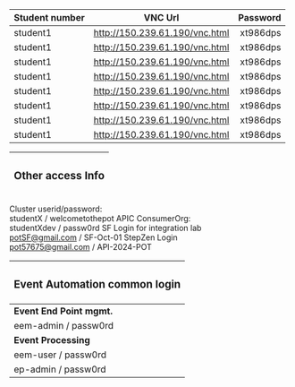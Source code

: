 | Student number        | VNC Url | Password | 
| :---------------- | :------: | ----: |
| student1 |   http://150.239.61.190/vnc.html   | xt986dps |
| student1 |   http://150.239.61.190/vnc.html   | xt986dps |
| student1 |   http://150.239.61.190/vnc.html   | xt986dps |
| student1 |   http://150.239.61.190/vnc.html   | xt986dps |
| student1 |   http://150.239.61.190/vnc.html   | xt986dps |
| student1 |   http://150.239.61.190/vnc.html   | xt986dps |
| student1 |   http://150.239.61.190/vnc.html   | xt986dps |
| student1 |   http://150.239.61.190/vnc.html   | xt986dps |


| <h3> Other access Info        |
| :---------------- | 
Cluster userid/password:  <br> 	studentX / welcometothepot
APIC ConsumerOrg: <br>	studentXdev / passw0rd
SF Login for integration lab <br>	potSF@gmail.com / SF-Oct-01
StepZen Login <br>	pot57675@gmail.com / API-2024-POT

| <h3> Event Automation common login |  
| :---------------- |
| <b>Event End Point mgmt. |
| eem-admin / passw0rd | 
| <b>Event Processing 	|
eem-user / passw0rd |
ep-admin / passw0rd | 
